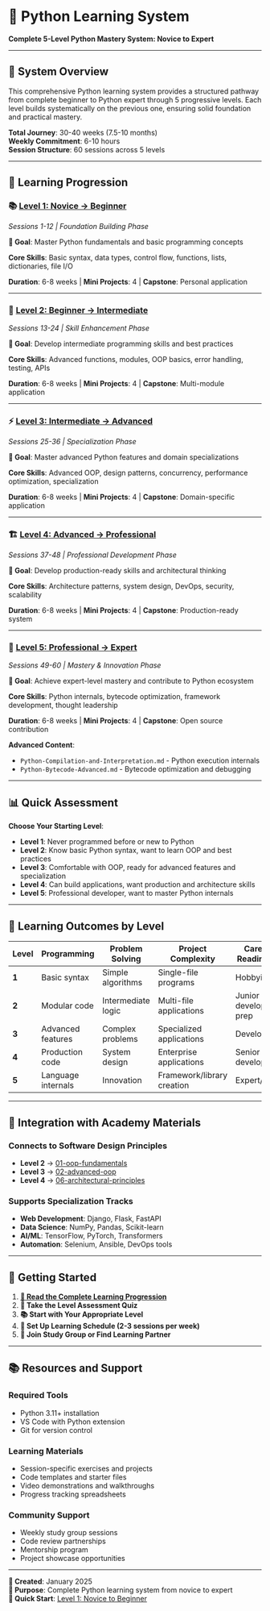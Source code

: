 # 🐍 Python Learning System

**Complete 5-Level Python Mastery System: Novice to Expert**

---

## 🎯 System Overview

This comprehensive Python learning system provides a structured pathway from complete beginner to Python expert through 5 progressive levels. Each level builds systematically on the previous one, ensuring solid foundation and practical mastery.

**Total Journey**: 30-40 weeks (7.5-10 months)  
**Weekly Commitment**: 6-10 hours  
**Session Structure**: 60 sessions across 5 levels

---

## 🚀 Learning Progression

### **📚 [Level 1: Novice → Beginner](./01_Novice_to_Beginner/)**

_Sessions 1-12 | Foundation Building Phase_

**🎯 Goal**: Master Python fundamentals and basic programming concepts

**Core Skills**: Basic syntax, data types, control flow, functions, lists, dictionaries, file I/O

**Duration**: 6-8 weeks | **Mini Projects**: 4 | **Capstone**: Personal application

---

### **🔧 [Level 2: Beginner → Intermediate](./02_Beginner_to_Intermediate/)**

_Sessions 13-24 | Skill Enhancement Phase_

**🎯 Goal**: Develop intermediate programming skills and best practices

**Core Skills**: Advanced functions, modules, OOP basics, error handling, testing, APIs

**Duration**: 6-8 weeks | **Mini Projects**: 4 | **Capstone**: Multi-module application

---

### **⚡ [Level 3: Intermediate → Advanced](./03_Intermediate_to_Advanced/)**

_Sessions 25-36 | Specialization Phase_

**🎯 Goal**: Master advanced Python features and domain specializations

**Core Skills**: Advanced OOP, design patterns, concurrency, performance optimization, specialization

**Duration**: 6-8 weeks | **Mini Projects**: 4 | **Capstone**: Domain-specific application

---

### **🏗️ [Level 4: Advanced → Professional](./04_Advanced_to_Professional/)**

_Sessions 37-48 | Professional Development Phase_

**🎯 Goal**: Develop production-ready skills and architectural thinking

**Core Skills**: Architecture patterns, system design, DevOps, security, scalability

**Duration**: 6-8 weeks | **Mini Projects**: 4 | **Capstone**: Production-ready system

---

### **🚀 [Level 5: Professional → Expert](./05_Professional_to_Expert/)**

_Sessions 49-60 | Mastery & Innovation Phase_

**🎯 Goal**: Achieve expert-level mastery and contribute to Python ecosystem

**Core Skills**: Python internals, bytecode optimization, framework development, thought leadership

**Duration**: 6-8 weeks | **Mini Projects**: 4 | **Capstone**: Open source contribution

**Advanced Content**:

- `Python-Compilation-and-Interpretation.md` - Python execution internals
- `Python-Bytecode-Advanced.md` - Bytecode optimization and debugging

---

## 📊 Quick Assessment

**Choose Your Starting Level**:

- **Level 1**: Never programmed before or new to Python
- **Level 2**: Know basic Python syntax, want to learn OOP and best practices
- **Level 3**: Comfortable with OOP, ready for advanced features and specialization
- **Level 4**: Can build applications, want production and architecture skills
- **Level 5**: Professional developer, want to master Python internals

---

## 🎯 Learning Outcomes by Level

| Level | Programming        | Problem Solving    | Project Complexity         | Career Readiness      |
| ----- | ------------------ | ------------------ | -------------------------- | --------------------- |
| **1** | Basic syntax       | Simple algorithms  | Single-file programs       | Hobbyist              |
| **2** | Modular code       | Intermediate logic | Multi-file applications    | Junior developer prep |
| **3** | Advanced features  | Complex problems   | Specialized applications   | Developer             |
| **4** | Production code    | System design      | Enterprise applications    | Senior developer      |
| **5** | Language internals | Innovation         | Framework/library creation | Expert/lead           |

---

## 🔗 Integration with Academy Materials

### **Connects to Software Design Principles**

- **Level 2** → [01-oop-fundamentals](../software-design-principles/01-oop-fundamentals/)
- **Level 3** → [02-advanced-oop](../software-design-principles/02-advanced-oop/)
- **Level 4** → [06-architectural-principles](../software-design-principles/06-architectural-principles/)

### **Supports Specialization Tracks**

- **Web Development**: Django, Flask, FastAPI
- **Data Science**: NumPy, Pandas, Scikit-learn
- **AI/ML**: TensorFlow, PyTorch, Transformers
- **Automation**: Selenium, Ansible, DevOps tools

---

## 🚀 Getting Started

1. **[📖 Read the Complete Learning Progression](./PYTHON_LEARNING_PROGRESSION.md)**
2. **🎯 Take the Level Assessment Quiz**
3. **📚 Start with Your Appropriate Level**
4. **📅 Set Up Learning Schedule (2-3 sessions per week)**
5. **🤝 Join Study Group or Find Learning Partner**

---

## 📚 Resources and Support

### **Required Tools**

- Python 3.11+ installation
- VS Code with Python extension
- Git for version control

### **Learning Materials**

- Session-specific exercises and projects
- Code templates and starter files
- Video demonstrations and walkthroughs
- Progress tracking spreadsheets

### **Community Support**

- Weekly study group sessions
- Code review partnerships
- Mentorship program
- Project showcase opportunities

---

**📅 Created**: January 2025  
**🎯 Purpose**: Complete Python learning system from novice to expert  
**📍 Quick Start**: [Level 1: Novice to Beginner](./01_Novice_to_Beginner/)
